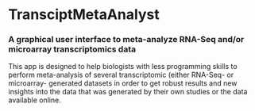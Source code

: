 # TransciptMetaAnalyst

### A graphical user interface to meta-analyze RNA-Seq and/or microarray transcriptomics data

This app is designed to help biologists with less programming skills to perform meta-analysis of several transcriptomic (either RNA-Seq- or microarray- generated datasets in order to get robust results and new insights into the data that was generated by their own studies or the data available online.